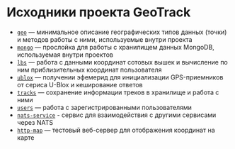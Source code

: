 # Исходники проекта GeoTrack

- [`geo`](tree/master/geo) — минимальное описание географических типов данных (точки) и методов работы с ними, используемые внутри проекта
- [`mongo`](tree/master/mongo) — прослойка для работы с хранилищем данных MongoDB, используемая внутри проектов
- [`lbs`](tree/master/lbs) — работа с данными координат сотовых вышек и вычисление по ним приблизительных координат пользователя
- [`ublox`](tree/master/ublox) — получении эфемерид для инициализации GPS-приемников от сериса U-Blox и кеширование ответов
- [`tracks`](tree/master/tracks) — сохранение информации треков в хранилище и работа с ними
- [`users`](tree/master/users) — работа с зарегистрированными пользователями
- [`nats-service`](tree/master/nats-service) - сервис для взаимодействия с другими сервисами через NATS
- [`http-map`](tree/master/http-map) — тестовый веб-сервер для отображения координат на карте